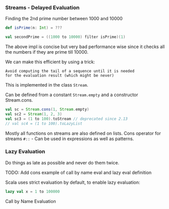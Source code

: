 ### Streams - Delayed Evaluation

Finding the 2nd prime number between 1000 and 10000

```scala
def isPrime(n: Int) = ???

val secondPrime = ((1000 to 10000) filter isPrime)(1)
```

The above impl is concise but very bad performance wise since it checks all the
numbers if they are prime till 10000.

We can make this efficient by using a trick:


```
Avoid computing the tail of a sequence until it is needed
for the evaluation result (which might be never)
```

This is implemented in the class `Stream`.


Can be defined from a constant `Stream.empty` and a constructor Stream.cons.

```scala
val sc = Stream.cons(1, Stream.empty)
val sc2 = Stream(1, 2, 3)
val sc3 = (1 to 100).toStream // deprecated since 2.13
// val sc4 = (1 to 100).toLazyList
```

Mostly all functions on streams are also defined on lists.
Cons operator for streams `#::` - Can be used in expressions as well as patterns.

### Lazy Evaluation

Do things as late as possible and never do them twice. 

TODO: Add cons example of call by name eval and lazy eval definition

Scala uses strict evaluation by default, to enable lazy evaluation:

```scala
lazy val x = 1 to 100000
```

Call by Name Evaluation